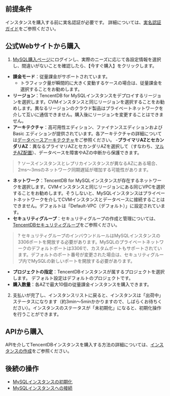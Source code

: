 ## 前提条件
インスタンスを購入する前に実名認証が必要です。 詳細については、[実名認証ガイド](https://intl.cloud.tencent.com/document/product/378/3629)をご参照ください。

## 公式Webサイトから購入
1. [MySQL購入ページ](https://buy.cloud.tencent.com/cdb)にログインし、実際のニーズに応じて各設定情報を選択し、間違いがないことを確認したら、【今すぐ購入】をクリックします。
 - **課金モード**：従量課金がサポートされています。
    - トラフィック量が瞬間的に大きく変動するケースの場合は、従量課金を選択することをお勧めします。
 - **リージョン**：TencentDB for MySQLインスタンスをデプロイするリージョンを選択します。CVMインスタンスと同じリージョンを選択することをお勧めします。異なるリージョンのクラウド製品はプライベートネットワークを介して互いに通信できません。購入後にリージョンを変更することはできません。
 - **アーキテクチャ**：高可用性エディション、ファイナンスエディションおよび Basic エディションが提供されています。各アーキテクチャの詳細については[データベースアーキテクチャ](https://intl.cloud.tencent.com/document/product/236/17136)をご参照ください。
 -**プライマリAZとセカンダリAZ**：異なるプライマリAZとセカンダリAZを選択して（すなわち、[マルチAZ配置](https://intl.cloud.tencent.com/document/product/236/8459)）、データベースを障害やAZの中断から保護できます。　　
 >? ソースインスタンスとレプリカインスタンスが異なるAZにある場合、2ms～3msのネットワーク同期遅延が増加する可能性があります。
 - **ネットワーク**：TencentDB for MySQLインスタンスが存在するネットワークを選択します。CVMインスタンスと同じリージョンにある同じVPCを選択することをお勧めします。そうしないと、MySQLインスタンスはプライベートネットワークを介してCVMインスタンスとデータベースに接続することはできません。デフォルトは「Default-VPC（デフォルト）」に設定されています。
 - **セキュリティグループ**：セキュリティグループの作成と管理については、[TencentDBセキュリティグループ](https://intl.cloud.tencent.com/document/product/236/14470)をご参照ください。
 >? セキュリティグループのインバウンドルールはMySQLインスタンスの3306ポートを開放する必要があります。MySQLのプライベートネットワークのデフォルトポートは3306で、カスタムポートもサポートされています。デフォルトのポート番号が変更された場合は、セキュリティグループ内でMySQLの新しいポートを開放する必要があります。

 - **プロジェクトの指定**：TencentDBインスタンスが属するプロジェクトを選択します。 デフォルト設定はデフォルトのプロジェクトです。
 - **購入数量**：各AZで最大10個の従量課金インスタンスを購入できます。
2. 支払いが完了し、インスタンスリストに戻ると、インスタンスは「出荷中」ステータスになります（約3min～5minかかりますので、しばらくお待ちください）。インスタンスのステータスが「未初期化」になると、初期化操作を行うことができます。

## APIから購入
APIを介してTencentDBインスタンスを購入する方法の詳細については、[インスタンスの作成](https://intl.cloud.tencent.com/document/product/236/15865)をご参照ください。


## 後続の操作
- [MySQLインスタンスの初期化](https://intl.cloud.tencent.com/document/product/236/3128)
- [MySQLインスタンスへの接続](https://intl.cloud.tencent.com/document/product/236/37788)

